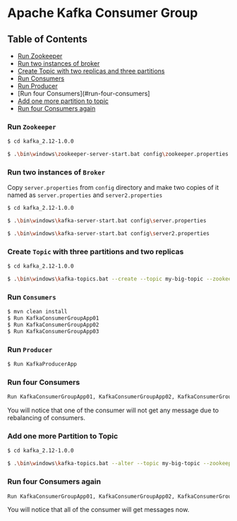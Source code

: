 # Apache Kafka Consumer Group

## Table of Contents

  * [Run Zookeeper](#run-zookeeper)
  * [Run two instances of broker](#run-two-instances-of-broker)
  * [Create Topic with two replicas and three partitions](#create-topic-with-three-partitions-and-two-replicas)
  * [Run Consumers](#run-consumers)
  * [Run Producer](#run-producer)
  * [Run four Consumers](#run-four-consumers]
  * [Add one more partition to topic](#add-one-more-partition-to-topic)
  * [Run four Consumers again](#run-four-consumers-again)
  
### Run `Zookeeper`
```sh
$ cd kafka_2.12-1.0.0

$ .\bin\windows\zookeeper-server-start.bat config\zookeeper.properties

```

### Run two instances of `Broker`

Copy `server.properties` from `config` directory and make two copies of it named as `server.properties` and `server2.properties` 

```sh
$ cd kafka_2.12-1.0.0

$ .\bin\windows\kafka-server-start.bat config\server.properties

$ .\bin\windows\kafka-server-start.bat config\server2.properties

```

### Create `Topic` with three partitions and two replicas
```sh
$ cd kafka_2.12-1.0.0

$ .\bin\windows\kafka-topics.bat --create --topic my-big-topic --zookeeper localhost:2181 --replication-factor 2 --partitions 3

```

### Run `Consumers`
```sh
$ mvn clean install
$ Run KafkaConsumerGroupApp01
$ Run KafkaConsumerGroupApp02
$ Run KafkaConsumerGroupApp03
```

### Run `Producer`
```sh
$ Run KafkaProducerApp
```  

### Run four Consumers
```sh
Run KafkaConsumerGroupApp01, KafkaConsumerGroupApp02, KafkaConsumerGroupApp03 and one more consumer KafkaConsumerGroupApp04 
```
You will notice that one of the consumer will not get any message due to rebalancing of consumers.

### Add one more Partition to Topic 
```sh
$ cd kafka_2.12-1.0.0

$ .\bin\windows\kafka-topics.bat --alter --topic my-big-topic --zookeeper localhost:2181 --partitions 4
```
### Run four Consumers again
```sh
Run KafkaConsumerGroupApp01, KafkaConsumerGroupApp02, KafkaConsumerGroupApp03 and one more consumer KafkaConsumerGroupApp04 
```
You will notice that all of the consumer will get messages now.

  
